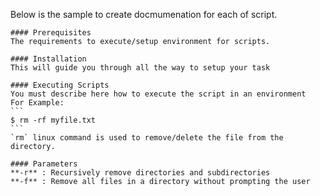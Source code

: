 Below is the sample to create docmumenation for each of script.


	#### Prerequisites
	The requirements to execute/setup environment for scripts.
	
	#### Installation
	This will guide you through all the way to setup your task
	
	#### Executing Scripts
	You must describe here how to execute the script in an environment
	For Example:
	```
	$ rm -rf myfile.txt
	```
	`rm` linux command is used to remove/delete the file from the directory.

	#### Parameters	 
	**-r** : Recursively remove directories and subdirectories  
	**-f** : Remove all files in a directory without prompting the user 